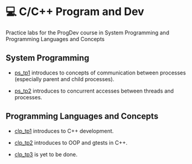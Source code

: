 # :computer: C/C++ Program and Dev

Practice labs for the ProgDev course in System Programming and Programming Languages and Concepts

## System Programming

- [ps_tp1](https://gitlab-student.centralesupelec.fr/2018augustej/tp_3if1020/-/tree/master/ps_tp1) introduces to concepts of communication between processes (especially parent and child processes).

- [ps_tp2](https://gitlab-student.centralesupelec.fr/2018augustej/tp_3if1020/-/commit/65735e866a44f5cbee8370bb5ea43a584080f2b3) introduces to concurrent accesses between threads and processes.


## Programming Languages and Concepts

- [clp_tp1](https://gitlab-student.centralesupelec.fr/2018augustej/tp_3if1020/-/tree/master/clp_tp1) introduces to C++ development.

- [clp_tp2](https://gitlab-student.centralesupelec.fr/2018augustej/tp_3if1020/-/tree/master/clp_tp2) introduces to OOP and gtests in C++.

- [clp_tp3](https://gitlab-student.centralesupelec.fr/2018augustej/tp_3if1020/-/tree/master/clp_tp3) is yet to be done.
